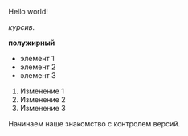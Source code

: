 Hello world!

*курсив.*

**полужирный**

* элемент 1
* элемент 2
* элемент 3

1. Изменение 1
2. Изменение 2
3. Изменение 3

Начинаем наше знакомство с контролем версий.